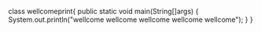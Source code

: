 class wellcomeprint{
public static void main(String[]args)
{
System.out.println("wellcome wellcome wellcome wellcome wellcome");
}
}
